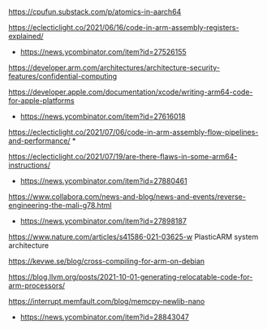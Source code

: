 https://cpufun.substack.com/p/atomics-in-aarch64

https://eclecticlight.co/2021/06/16/code-in-arm-assembly-registers-explained/
* https://news.ycombinator.com/item?id=27526155


https://developer.arm.com/architectures/architecture-security-features/confidential-computing

https://developer.apple.com/documentation/xcode/writing-arm64-code-for-apple-platforms
* https://news.ycombinator.com/item?id=27616018

https://eclecticlight.co/2021/07/06/code-in-arm-assembly-flow-pipelines-and-performance/
* 

https://eclecticlight.co/2021/07/19/are-there-flaws-in-some-arm64-instructions/
* https://news.ycombinator.com/item?id=27880461

https://www.collabora.com/news-and-blog/news-and-events/reverse-engineering-the-mali-g78.html
* https://news.ycombinator.com/item?id=27898187

https://www.nature.com/articles/s41586-021-03625-w PlasticARM system architecture

https://kevwe.se/blog/cross-compiling-for-arm-on-debian

https://blog.llvm.org/posts/2021-10-01-generating-relocatable-code-for-arm-processors/

https://interrupt.memfault.com/blog/memcpy-newlib-nano
* https://news.ycombinator.com/item?id=28843047